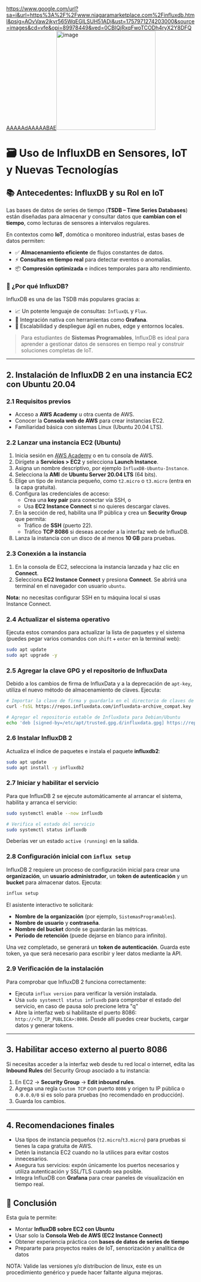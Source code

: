 
https://www.google.com/url?sa=i&url=https%3A%2F%2Fwww.niagaramarketplace.com%2Finfluxdb.html&psig=AOvVaw2jkyr565WqEGlLSUH51ADj&ust=1757971274203000&source=images&cd=vfe&opi=89978449&ved=0CBIQjRxqFwoTCODh4ryX2Y8DFQAAAAAdAAAAABAE<img width="265" height="265" alt="image" src="https://github.com/user-attachments/assets/d86c2146-e4dc-418c-9bdd-b595f601e208" />


# 🗃️ Uso de InfluxDB en Sensores, IoT y Nuevas Tecnologías

## 📚 Antecedentes: InfluxDB y su Rol en IoT

Las bases de datos de series de tiempo (**TSDB – Time Series Databases**) están diseñadas para almacenar y consultar datos que **cambian con el tiempo**, como lecturas de sensores a intervalos regulares.

En contextos como **IoT**, domótica o monitoreo industrial, estas bases de datos permiten:

- ✅ **Almacenamiento eficiente** de flujos constantes de datos.  
- ⚡ **Consultas en tiempo real** para detectar eventos o anomalías.  
- 📦 **Compresión optimizada** e índices temporales para alto rendimiento.

### 🧩 ¿Por qué InfluxDB?

InfluxDB es una de las TSDB más populares gracias a:

- 📈 Un potente lenguaje de consultas: `InfluxQL` y `Flux`.  
- 🧩 Integración nativa con herramientas como **Grafana**.  
- 🚀 Escalabilidad y despliegue ágil en nubes, edge y entornos locales.

> Para estudiantes de **Sistemas Programables**, InfluxDB es ideal para aprender a gestionar datos de sensores en tiempo real y construir soluciones completas de IoT.

---

## 2. Instalación de InfluxDB 2 en una instancia EC2 con Ubuntu 20.04

### 2.1 Requisitos previos

- Acceso a **AWS Academy** u otra cuenta de AWS.
- Conocer la **Consola web de AWS** para crear instancias EC2.
- Familiaridad básica con sistemas Linux (Ubuntu 20.04 LTS).

### 2.2 Lanzar una instancia EC2 (Ubuntu)

1. Inicia sesión en [AWS Academy](https://aws.amazon.com/) o en tu consola de AWS.
2. Dirígete a **Servicios > EC2** y selecciona **Launch Instance**.
3. Asigna un nombre descriptivo, por ejemplo `InfluxDB-Ubuntu-Instance`.
4. Selecciona la **AMI** de **Ubuntu Server 20.04 LTS** (64 bits).
5. Elige un tipo de instancia pequeño, como `t2.micro` o `t3.micro` (entra en la capa gratuita).
6. Configura las credenciales de acceso:
   - Crea una **key pair** para conectar vía SSH, o
   - Usa **EC2 Instance Connect** si no quieres descargar claves.
7. En la sección de red, habilita una IP pública y crea un **Security Group** que permita:
   - Tráfico de **SSH** (puerto 22).
   - Tráfico **TCP 8086** si deseas acceder a la interfaz web de InfluxDB.
8. Lanza la instancia con un disco de al menos **10 GB** para pruebas.

### 2.3 Conexión a la instancia

1. En la consola de EC2, selecciona la instancia lanzada y haz clic en **Connect**.
2. Selecciona **EC2 Instance Connect** y presiona **Connect**. Se abrirá una terminal en el navegador con usuario `ubuntu`.

**Nota:** no necesitas configurar SSH en tu máquina local si usas Instance Connect.

### 2.4 Actualizar el sistema operativo

Ejecuta estos comandos para actualizar la lista de paquetes y el sistema (puedes pegar varios comandos con `shift` + `enter` en la terminal web):

```bash
sudo apt update
sudo apt upgrade -y
````

### 2.5 Agregar la clave GPG y el repositorio de InfluxData

Debido a los cambios de firma de InfluxData y a la deprecación de `apt-key`, utiliza el nuevo método de almacenamiento de claves. Ejecuta:

```bash
# Importar la clave de firma y guardarla en el directorio de claves de apt
curl -fsSL https://repos.influxdata.com/influxdata-archive_compat.key | sudo gpg --dearmor -o /etc/apt/trusted.gpg.d/influxdata.gpg

# Agregar el repositorio estable de InfluxData para Debian/Ubuntu
echo 'deb [signed-by=/etc/apt/trusted.gpg.d/influxdata.gpg] https://repos.influxdata.com/debian stable main' | sudo tee /etc/apt/sources.list.d/influxdata.list
```

### 2.6 Instalar InfluxDB 2

Actualiza el índice de paquetes e instala el paquete **influxdb2**:

```bash
sudo apt update
sudo apt install -y influxdb2
```

### 2.7 Iniciar y habilitar el servicio

Para que InfluxDB 2 se ejecute automáticamente al arrancar el sistema, habilita y arranca el servicio:

```bash
sudo systemctl enable --now influxdb

# Verifica el estado del servicio
sudo systemctl status influxdb
```

Deberías ver un estado `active (running)` en la salida.

### 2.8 Configuración inicial con `influx setup`

InfluxDB 2 requiere un proceso de configuración inicial para crear una **organización**, un **usuario administrador**, un **token de autenticación** y un **bucket** para almacenar datos. Ejecuta:

```bash
influx setup
```

El asistente interactivo te solicitará:

* **Nombre de la organización** (por ejemplo, `SistemasProgramables`).
* **Nombre de usuario** y **contraseña**.
* **Nombre del bucket** donde se guardarán las métricas.
* **Periodo de retención** (puede dejarse en blanco para infinito).

Una vez completado, se generará un **token de autenticación**. Guarda este token, ya que será necesario para escribir y leer datos mediante la API.

### 2.9 Verificación de la instalación

Para comprobar que InfluxDB 2 funciona correctamente:

* Ejecuta `influx version` para verificar la versión instalada.
* Usa `sudo systemctl status influxdb` para comprobar el estado del servicio, en caso de pausa solo precione letra "q"
* Abre la interfaz web si habilitaste el puerto 8086: `http://<TU_IP_PUBLICA>:8086`. Desde allí puedes crear buckets, cargar datos y generar tokens.

---

## 3. Habilitar acceso externo al puerto 8086

Si necesitas acceder a la interfaz web desde tu red local o internet, edita las **Inbound Rules** del Security Group asociado a tu instancia:

1. En EC2 → **Security Group** → **Edit inbound rules**.
2. Agrega una regla `Custom TCP` con puerto `8086` y origen tu IP pública o `0.0.0.0/0` si es solo para pruebas (no recomendado en producción).
3. Guarda los cambios.

---

## 4. Recomendaciones finales

* Usa tipos de instancia pequeños (`t2.micro`/`t3.micro`) para pruebas si tienes la capa gratuita de AWS.
* Detén la instancia EC2 cuando no la utilices para evitar costos innecesarios.
* Asegura tus servicios: expón únicamente los puertos necesarios y utiliza autenticación y SSL/TLS cuando sea posible.
* Integra InfluxDB con **Grafana** para crear paneles de visualización en tiempo real.

## 🏁 Conclusión

Esta guía te permite:

- Montar **InfluxDB sobre EC2 con Ubuntu**  
- Usar solo la **Consola Web de AWS (EC2 Instance Connect)**  
- Obtener experiencia práctica con **bases de datos de series de tiempo**  
- Prepararte para proyectos reales de IoT, sensorización y analítica de datos

NOTA: Valide las versiones y/o distribucion de linux, este es un procedimiento genérico y puede hacer faltante alguna mejoras.
